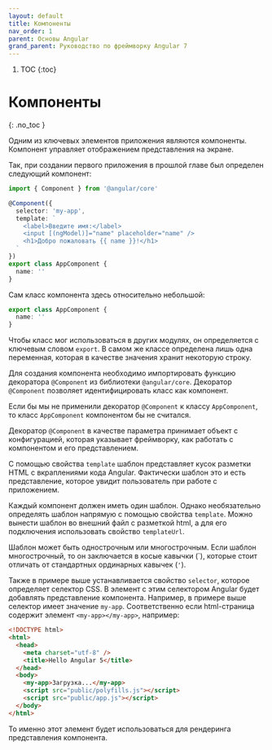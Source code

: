 ```yaml
---
layout: default
title: Компоненты
nav_order: 1
parent: Основы Angular
grand_parent: Руководство по фреймворку Angular 7
---
```


<!-- prettier-ignore-start -->
1. TOC
{:toc}

# Компоненты
{: .no_toc }
<!-- prettier-ignore-end -->

Одним из ключевых элементов приложения являются компоненты. Компонент управляет отображением представления на экране.

Так, при создании первого приложения в прошлой главе был определен следующий компонент:

```typescript
import { Component } from '@angular/core'

@Component({
  selector: 'my-app',
  template: `
    <label>Введите имя:</label>
    <input [(ngModel)]="name" placeholder="name" />
    <h1>Добро пожаловать {{ name }}!</h1>
  `
})
export class AppComponent {
  name: ''
}
```

Сам класс компонента здесь относительно небольшой:

```typescript
export class AppComponent {
  name: ''
}
```

Чтобы класс мог использоваться в других модулях, он определяется с ключевым словом `export`. В самом же классе определена лишь одна переменная, которая в качестве значения хранит некоторую строку.

Для создания компонента необходимо импортировать функцию декоратора `@Component` из библиотеки `@angular/core`. Декоратор `@Component` позволяет идентифицировать класс как компонент.

Если бы мы не применили декоратор `@Component` к классу `AppComponent`, то класс `AppComponent` компонентом бы не считался.

Декоратор `@Component` в качестве параметра принимает объект с конфигурацией, которая указывает фреймворку, как работать с компонентом и его представлением.

С помощью свойства `template` шаблон представляет кусок разметки HTML с вкраплениями кода Angular. Фактически шаблон это и есть представление, которое увидит пользователь при работе с приложением.

Каждый компонент должен иметь один шаблон. Однако необязательно определять шаблон напрямую с помощью свойства `template`. Можно вынести шаблон во внешний файл с разметкой html, а для его подключения использовать свойство `templateUrl`.

Шаблон может быть однострочным или многострочным. Если шаблон многострочный, то он заключается в косые кавычки (&#x60;), которые стоит отличать от стандартных ординарных кавычек (`'`).

Также в примере выше устанавливается свойство `selector`, которое определяет селектор CSS. В элемент с этим селектором Angular будет добавлять представление компонента. Например, в примере выше селектор имеет значение `my-app`. Соответственно если html-страница содержит элемент `<my-app></my-app>`, например:

```html
<!DOCTYPE html>
<html>
  <head>
    <meta charset="utf-8" />
    <title>Hello Angular 5</title>
  </head>
  <body>
    <my-app>Загрузка...</my-app>
    <script src="public/polyfills.js"></script>
    <script src="public/app.js"></script>
  </body>
</html>
```

То именно этот элемент будет использоваться для рендеринга представления компонента.
